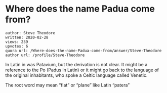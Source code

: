 # Where does the name Padua come from?

	author: Steve Theodore
	written: 2020-02-28
	views: 239
	upvotes: 6
	quora url: /Where-does-the-name-Padua-come-from/answer/Steve-Theodore
	author url: /profile/Steve-Theodore


In Latin in was Patavium, but the derivation is not clear. It might be a reference to the Po (Padus in Latin) or it might go back to the language of the original inhabitants, who spoke a Celtic language called Venetic.

The root word may mean “flat” or “plane” like Latin “patera”


